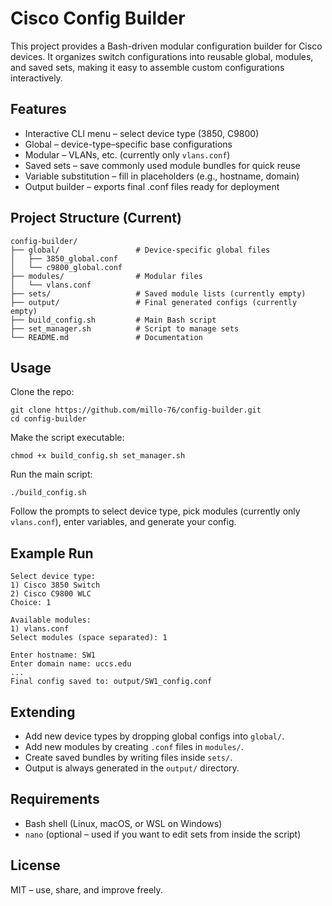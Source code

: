 
# Cisco Config Builder

This project provides a Bash-driven modular configuration builder for Cisco devices.
It organizes switch configurations into reusable global, modules, and saved sets, making it easy to assemble custom configurations interactively.

## Features

- Interactive CLI menu – select device type (3850, C9800)
- Global – device-type–specific base configurations
- Modular – VLANs, etc. (currently only `vlans.conf`)
- Saved sets – save commonly used module bundles for quick reuse
- Variable substitution – fill in placeholders (e.g., hostname, domain)
- Output builder – exports final .conf files ready for deployment

## Project Structure (Current)

    config-builder/
    ├── global/                 # Device-specific global files
    │   ├── 3850_global.conf
    │   └── c9800_global.conf
    ├── modules/                # Modular files
    │   └── vlans.conf
    ├── sets/                   # Saved module lists (currently empty)
    ├── output/                 # Final generated configs (currently empty)
    ├── build_config.sh         # Main Bash script
    ├── set_manager.sh          # Script to manage sets
    └── README.md               # Documentation


## Usage

Clone the repo:

    git clone https://github.com/millo-76/config-builder.git
    cd config-builder

Make the script executable:

    chmod +x build_config.sh set_manager.sh

Run the main script:

    ./build_config.sh

Follow the prompts to select device type, pick modules (currently only `vlans.conf`), enter variables, and generate your config.

## Example Run

    Select device type:
    1) Cisco 3850 Switch
    2) Cisco C9800 WLC
    Choice: 1

    Available modules:
    1) vlans.conf
    Select modules (space separated): 1

    Enter hostname: SW1
    Enter domain name: uccs.edu
    ...
    Final config saved to: output/SW1_config.conf

## Extending

- Add new device types by dropping global configs into `global/`.
- Add new modules by creating `.conf` files in `modules/`.
- Create saved bundles by writing files inside `sets/`.
- Output is always generated in the `output/` directory.

## Requirements

- Bash shell (Linux, macOS, or WSL on Windows)
- `nano` (optional – used if you want to edit sets from inside the script)

## License

MIT – use, share, and improve freely.